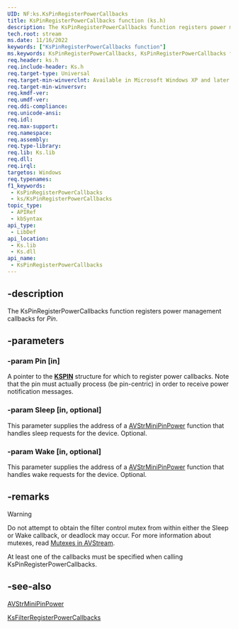 ```yaml
---
UID: NF:ks.KsPinRegisterPowerCallbacks
title: KsPinRegisterPowerCallbacks function (ks.h)
description: The KsPinRegisterPowerCallbacks function registers power management callbacks for Pin.
tech.root: stream
ms.date: 11/16/2022
keywords: ["KsPinRegisterPowerCallbacks function"]
ms.keywords: KsPinRegisterPowerCallbacks, KsPinRegisterPowerCallbacks function [Streaming Media Devices], avfunc_2e133cdb-6afa-47a7-8d3b-8293b63428b5.xml, ks/KsPinRegisterPowerCallbacks, stream.kspinregisterpowercallbacks
req.header: ks.h
req.include-header: Ks.h
req.target-type: Universal
req.target-min-winverclnt: Available in Microsoft Windows XP and later operating systems and DirectX 8.0 and later DirectX versions.
req.target-min-winversvr: 
req.kmdf-ver: 
req.umdf-ver: 
req.ddi-compliance: 
req.unicode-ansi: 
req.idl: 
req.max-support: 
req.namespace: 
req.assembly: 
req.type-library: 
req.lib: Ks.lib
req.dll: 
req.irql: 
targetos: Windows
req.typenames: 
f1_keywords:
 - KsPinRegisterPowerCallbacks
 - ks/KsPinRegisterPowerCallbacks
topic_type:
 - APIRef
 - kbSyntax
api_type:
 - LibDef
api_location:
 - Ks.lib
 - Ks.dll
api_name:
 - KsPinRegisterPowerCallbacks
---
```


## -description

The KsPinRegisterPowerCallbacks function registers power management callbacks for *Pin*.

## -parameters

### -param Pin [in]

A pointer to the [**KSPIN**](/windows-hardware/drivers/ddi/ks/ns-ks-_kspin) structure for which to register power callbacks. Note that the pin must actually process (be pin-centric) in order to receive power notification messages.

### -param Sleep [in, optional]

This parameter supplies the address of a [AVStrMiniPinPower](/windows-hardware/drivers/ddi/ks/nc-ks-pfnkspinpower)  function that handles sleep requests for the device. Optional.

### -param Wake [in, optional]

This parameter supplies the address of a [AVStrMiniPinPower](/windows-hardware/drivers/ddi/ks/nc-ks-pfnkspinpower)  function that handles wake requests for the device. Optional.

## -remarks

> [!WARNING]
> Do not attempt to obtain the filter control mutex from within either the Sleep or Wake callback, or deadlock may occur. For more information about mutexes, read [Mutexes in AVStream](/windows-hardware/drivers/stream/mutexes-in-avstream).

At least one of the callbacks must be specified when calling KsPinRegisterPowerCallbacks.

## -see-also

[AVStrMiniPinPower](/windows-hardware/drivers/ddi/ks/nc-ks-pfnkspinpower)

[KsFilterRegisterPowerCallbacks](/windows-hardware/drivers/ddi/ks/nf-ks-ksfilterregisterpowercallbacks)
